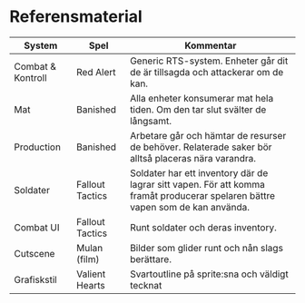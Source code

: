 # Referensmaterial


System | Spel | Kommentar
-------|------|--------
Combat & Kontroll | Red Alert | Generic RTS-system. Enheter går dit de är tillsagda och attackerar om de kan.
Mat | Banished | Alla enheter konsumerar mat hela tiden. Om den tar slut svälter de långsamt.
Production | Banished | Arbetare går och hämtar de resurser de behöver. Relaterade saker bör alltså placeras nära varandra.
Soldater | Fallout Tactics | Soldater har ett inventory där de lagrar sitt vapen. För att komma framåt producerar spelaren bättre vapen som de kan använda.
Combat UI | Fallout Tactics | Runt soldater och deras inventory.
Cutscene | Mulan (film) | Bilder som glider runt och nån slags berättare. 
Grafiskstil | Valient Hearts | Svartoutline på sprite:sna och väldigt tecknat
